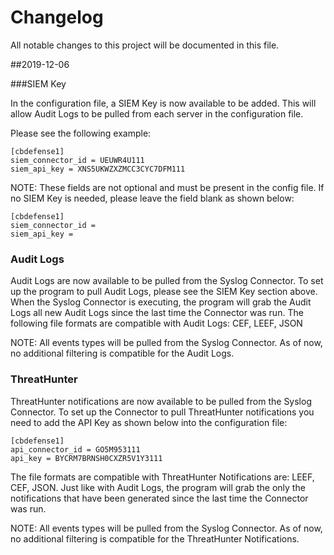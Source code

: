 # Changelog
All notable changes to this project will be documented in this file.


##2019-12-06

###SIEM Key

In the configuration file, a SIEM Key is now available to be added. This will allow Audit Logs to be pulled from each 
server in the configuration file. 

Please see the following example:

    [cbdefense1]
    siem_connector_id = UEUWR4U111
    siem_api_key = XNS5UKWZXZMCC3CYC7DFM111

NOTE: These fields are not optional and must be present in the config file. If no SIEM Key is needed, please 
leave the field blank as shown below:

    [cbdefense1]
    siem_connector_id =
    siem_api_key = 


### Audit Logs

Audit Logs are now available to be pulled from the Syslog Connector. To set up the program to pull Audit Logs, please 
see the SIEM Key section above. When the Syslog Connector is executing, the program will grab the Audit Logs all new 
Audit Logs since the last time the Connector was run. The following file formats are compatible with Audit Logs: CEF,
LEEF, JSON

NOTE: All events types will be pulled from the Syslog Connector. As of now, no additional filtering is 
compatible for the Audit Logs.


### ThreatHunter

ThreatHunter notifications are now available to be pulled from the Syslog Connector. To set up the Connector to pull 
ThreatHunter notifications you need to add the API Key as shown below into the configuration file: 

    [cbdefense1]
    api_connector_id = GO5M953111
    api_key = BYCRM7BRNSH0CXZR5V1Y3111

The file formats are compatible with ThreatHunter Notifications are: LEEF, CEF, JSON. Just like with Audit Logs, the 
program will grab the only the notifications that have been generated since the last time the Connector was run. 

NOTE: All events types will be pulled from the Syslog Connector. As of now, no additional filtering is 
compatible for the ThreatHunter Notifications.




